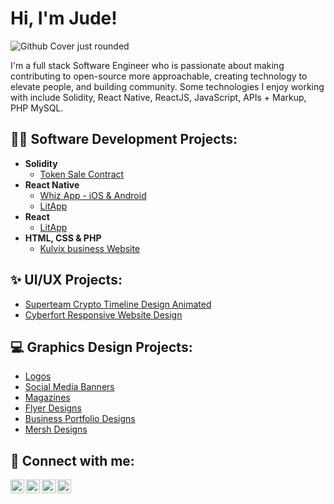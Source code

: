 <h1>Hi, I'm Jude! <br/></h1>

![Github Cover just rounded](https://github.com/judechimaobi/judechimaobi/assets/32282619/592de2a3-34fa-4bb8-9d07-0afd1eec2512)

I'm a full stack Software Engineer who is passionate about making contributing to open-source more approachable, creating technology to elevate people, and building community. Some technologies I enjoy working with include Solidity, React Native, ReactJS, JavaScript, APIs + Markup, PHP MySQL.

<h2>👨‍💻 Software Development Projects:</h2>

- <b>Solidity</b>
  - [Token Sale Contract](https://github.com/judechimaobi10/Token-Sale)
- <b>React Native</b>
  - [Whiz App - iOS & Android](https://github.com/judechimaobi10/whiz-app)
  - [LitApp](https://github.com/judechimaobi10/lit-app) 
- <b>React</b>
  - [LitApp](https://github.com/joshmadakor1/Algorithms-Practice)
- <b>HTML, CSS & PHP</b>
  - [Kulvix business Website](https://github.com/joshmadakor1/Package-Delivery-Pathfinding-Algorithm)


<h2>✨ UI/UX Projects:</h2>

- [Superteam Crypto Timeline Design Animated](https://figma.com/judechimaobi)
- [Cyberfort Responsive Website Design](https://figma.com/judechimaobi)


<h2>💻 Graphics Design Projects:</h2>

- [Logos](https://behance.net/judechimaobi)
- [Social Media Banners](https://behance.net/judechimaobi)
- [Magazines](https://behance.net/judechimaobi)
- [Flyer Designs](https://behance.net/judechimaobi)
- [Business Portfolio Designs](https://behance.net/judechimaobi)
- [Mersh Designs](https://behance.net/judechimaobi)


<h2> 🤳 Connect with me:</h2>

[<img align="left" alt="JudeChimaobi | YouTube" width="22px" src="https://cdn.jsdelivr.net/npm/simple-icons@v3/icons/youtube.svg" />][youtube]
[<img align="left" alt="JudeChimaobi | Twitter" width="22px" src="https://cdn.jsdelivr.net/npm/simple-icons@v3/icons/twitter.svg" />][twitter]
[<img align="left" alt="JudeChimaobi | LinkedIn" width="22px" src="https://cdn.jsdelivr.net/npm/simple-icons@v3/icons/linkedin.svg" />][linkedin]
[<img align="left" alt="JudeChimaobi | Instagram" width="22px" src="https://cdn.jsdelivr.net/npm/simple-icons@v3/icons/instagram.svg" />][instagram]

[twitter]: https://twitter.com/judechimaobi
[youtube]: https://www.youtube.com/c/judechimaobi
[instagram]: https://www.instagram.com/judechimaobi/
[linkedin]: https://linkedin.com/in/judechimaobi

<!--
**JudeChimaobi/JudeChimaobi** is a ✨ _special_ ✨ repository because its `README.md` (this file) appears on your GitHub profile.

Here are some ideas to get you started:

- 🔭 I’m currently working on ...
- 🌱 I’m currently learning ...
- 👯 I’m looking to collaborate on ...
- 🤔 I’m looking for help with ...
- 💬 Ask me about ...
- 📫 How to reach me: ...
- 😄 Pronouns: ...
- ⚡ Fun fact: ...
-->
